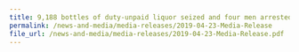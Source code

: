 ```yaml
---
title: 9,188 bottles of duty-unpaid liquor seized and four men arrested in operation 
permalink: /news-and-media/media-releases/2019-04-23-Media-Release
file_url: /news-and-media/media-releases/2019-04-23-Media-Release.pdf
---
```

